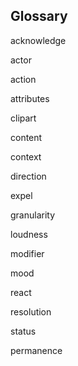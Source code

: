 ## Glossary

acknowledge

actor

action

attributes

clipart

content

context

direction

expel

granularity

loudness

modifier

mood

react

resolution

status

permanence

